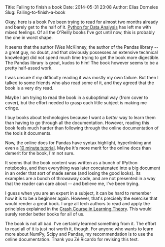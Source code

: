 Title: Failing to finish a book
Date: 2014-05-31 23:08
Author: Elias Dorneles
Slug: Failing-to-finish-a-book


Okay, here is a book I've been trying to read for almost two months already and
barely get to the half of it. [Python for Data
Analysis](http://shop.oreilly.com/product/0636920023784.do) has left me with
mixed feelings. Of all the O'Reilly books I've got until now, this is probably
the one in worst shape.

It seems that the author (Wes McKinney, the author of the Pandas library -- a
great guy, no doubt, and that obviously possesses an extensive technical
knowledge) did not spend much time trying to get the book more digestible. The
Pandas library is great, kudos to him! The book however seems to be a pretty
half-assed work.

I was unsure if my difficulty reading it was mostly my own failure. But then I
talked to some friends who also read some of it, and they agreed that the book
is a very dry read.

Maybe I am trying to read the book in a suboptimal way (from cover to cover),
but the effort needed to grasp each little subject is making me cringe.

I buy books about technologies because I want a *better* way to learn them than
having to go through all the documentation.  However, reading this book feels
much harder than following through the online documentation of the tools it
documents.

Now, the online docs for Pandas have syntax highlight, hyperlinking and even a
[10 minute tutorial](http://pandas.pydata.org/pandas-docs/stable/10min.html).
Maybe it's more merit for the online docs than demerit for the book, I'm not
sure.

It seems that the book content was written as a bunch of IPython notebooks, and
then everything was later concatenated into a big document in an order that
sort of made sense (and losing the good looks). Its examples are a bunch of
throwaway code, and are not presented in a way that the reader can care about
-- and believe me, I've been trying.

I guess when you are an expert in a subject, it can be hard to remember how it
is to be a beginner again. However, that's precisely the exercise that would
render a great book. I urge all tech authors to read and apply the principles
explained in the [Crash Course in Learning
Theory](http://headrush.typepad.com/creating_passionate_users/2006/01/crash_course_in.html).
This would surely render better books for all of us.

The book is not all bad. I've certainly learned something from it. The effort
to read all of it is just not worth it, though. For anyone who wants to learn
more about NumPy, Scipy and Pandas, my recommendation is to use the online
documentation. Thank you Zé Ricardo for revising this text.
